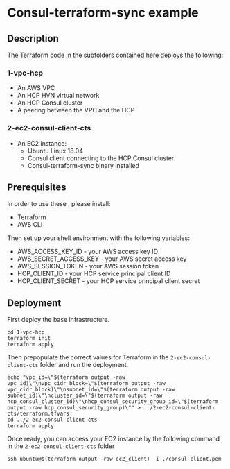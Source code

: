 # Consul-terraform-sync example

## Description

The Terraform code in the subfolders contained here deploys the following:

### 1-vpc-hcp

- An AWS VPC
- An HCP HVN virtual network
- An HCP Consul cluster
- A peering between the VPC and the HCP

### 2-ec2-consul-client-cts
- An EC2 instance:
    - Ubuntu Linux 18.04
    - Consul client connecting to the HCP Consul cluster
    - Consul-terraform-sync binary installed 

## Prerequisites

In order to use these , please install:

- Terraform
- AWS CLI

Then set up your shell environment with the following variables:

- AWS_ACCESS_KEY_ID - your AWS access key ID
- AWS_SECRET_ACCESS_KEY - your AWS secret access key
- AWS_SESSION_TOKEN - your AWS session token
- HCP_CLIENT_ID - your HCP service principal client ID 
- HCP_CLIENT_SECRET - your HCP service principal client secret 

## Deployment

First deploy the base infrastructure.

```shell
cd 1-vpc-hcp
terraform init
terraform apply
```

Then prepopulate the correct values for Terraform in the `2-ec2-consul-client-cts` folder and run the deployment.

```shell
echo "vpc_id=\"$(terraform output -raw vpc_id)\"\nvpc_cidr_block=\"$(terraform output -raw vpc_cidr_block)\"\nsubnet_id=\"$(terraform output -raw subnet_id)\"\ncluster_id=\"$(terraform output -raw hcp_consul_cluster_id)\"\nhcp_consul_security_group_id=\"$(terraform output -raw hcp_consul_security_group)\"" > ../2-ec2-consul-client-cts/terraform.tfvars
cd ../2-ec2-consul-client-cts
terraform apply
```

Once ready, you can access your EC2 instance by the following command in the `2-ec2-consul-client-cts` folder

```shell
ssh ubuntu@$(terraform output -raw ec2_client) -i ./consul-client.pem 
```
